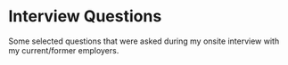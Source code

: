 # Interview Questions

Some selected questions that were asked during my onsite interview with my current/former employers. 

